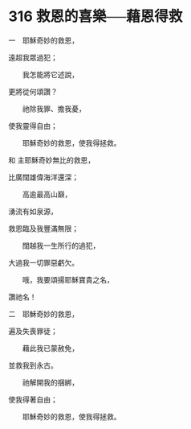 # 316 救恩的喜樂──藉恩得救

一　耶穌奇妙的救恩，

遠超我眾過犯；

　　我怎能將它述說，

更將從何頌讚？

　　祂除我罪、擔我憂，

使我靈得自由；　　

　　耶穌奇妙的救恩，使我得拯救。

和 主耶穌奇妙無比的救恩，

比廣闊雄偉海洋還深；

　　高逾最高山巔，

湧流有如泉源，

救恩臨及我豐滿無限；

　　闊越我一生所行的過犯，

大過我一切罪惡虧欠。

　　哦，我要頌揚耶穌寶貴之名，

讚祂名！

二　耶穌奇妙的救恩，

遍及失喪罪徒；

　　藉此我已蒙赦免，

並救我到永古。

　　祂解開我的捆綁，

使我得著自由；

　　耶穌奇妙的救恩，使我得拯救。

